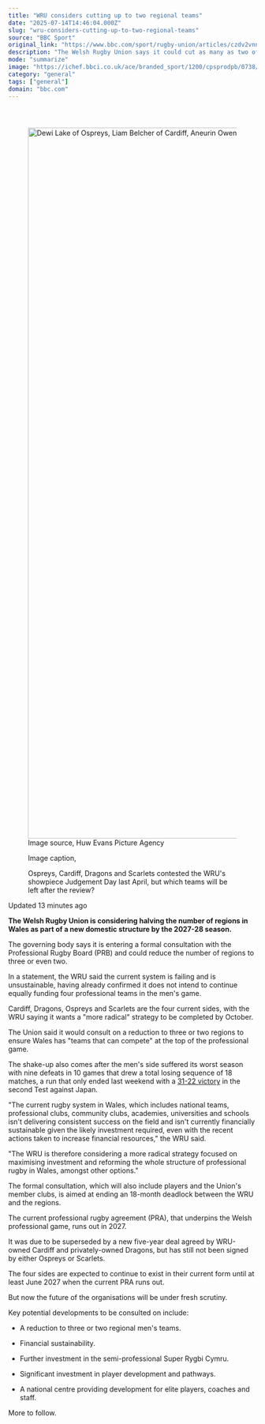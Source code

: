 ```yaml
---
title: "WRU considers cutting up to two regional teams"
date: "2025-07-14T14:46:04.000Z"
slug: "wru-considers-cutting-up-to-two-regional-teams"
source: "BBC Sport"
original_link: "https://www.bbc.com/sport/rugby-union/articles/czdv2vnnn4jo"
description: "The Welsh Rugby Union says it could cut as many as two of Wales' four regional teams as it looks to reduce costs and consolidate playing talent."
mode: "summarize"
image: "https://ichef.bbci.co.uk/ace/branded_sport/1200/cpsprodpb/0738/live/87047910-60c0-11f0-80fb-b5965c5fb784.jpg"
category: "general"
tags: ["general"]
domain: "bbc.com"
---
```

<div id="readability-page-1" class="page"><div><main id="main-content" data-testid="main-content"><article id="urn-bbc-ares--article-czdv2vnnn4jo"><header data-component="headline-block"></header><div data-component="image-block"><figure><p><span><picture><source srcset="https://ichef.bbci.co.uk/ace/standard/240/cpsprodpb/0738/live/87047910-60c0-11f0-80fb-b5965c5fb784.jpg.webp 240w, https://ichef.bbci.co.uk/ace/standard/320/cpsprodpb/0738/live/87047910-60c0-11f0-80fb-b5965c5fb784.jpg.webp 320w, https://ichef.bbci.co.uk/ace/standard/480/cpsprodpb/0738/live/87047910-60c0-11f0-80fb-b5965c5fb784.jpg.webp 480w, https://ichef.bbci.co.uk/ace/standard/624/cpsprodpb/0738/live/87047910-60c0-11f0-80fb-b5965c5fb784.jpg.webp 624w, https://ichef.bbci.co.uk/ace/standard/800/cpsprodpb/0738/live/87047910-60c0-11f0-80fb-b5965c5fb784.jpg.webp 800w, https://ichef.bbci.co.uk/ace/standard/976/cpsprodpb/0738/live/87047910-60c0-11f0-80fb-b5965c5fb784.jpg.webp 976w" type="image/webp"><img alt="Dewi Lake of Ospreys, Liam Belcher of Cardiff, Aneurin Owen of Dragons and Blair Murray of Scarlets" src="https://ichef.bbci.co.uk/ace/standard/2560/cpsprodpb/0738/live/87047910-60c0-11f0-80fb-b5965c5fb784.jpg" srcset="https://ichef.bbci.co.uk/ace/standard/240/cpsprodpb/0738/live/87047910-60c0-11f0-80fb-b5965c5fb784.jpg 240w, https://ichef.bbci.co.uk/ace/standard/320/cpsprodpb/0738/live/87047910-60c0-11f0-80fb-b5965c5fb784.jpg 320w, https://ichef.bbci.co.uk/ace/standard/480/cpsprodpb/0738/live/87047910-60c0-11f0-80fb-b5965c5fb784.jpg 480w, https://ichef.bbci.co.uk/ace/standard/624/cpsprodpb/0738/live/87047910-60c0-11f0-80fb-b5965c5fb784.jpg 624w, https://ichef.bbci.co.uk/ace/standard/800/cpsprodpb/0738/live/87047910-60c0-11f0-80fb-b5965c5fb784.jpg 800w, https://ichef.bbci.co.uk/ace/standard/976/cpsprodpb/0738/live/87047910-60c0-11f0-80fb-b5965c5fb784.jpg 976w" width="2560" height="1440"></picture></span><span role="text"><span>Image source, </span>Huw Evans Picture Agency</span></p><figcaption><span>Image caption, </span><p>Ospreys, Cardiff, Dragons and Scarlets contested the WRU's showpiece Judgement Day last April, but which teams will be left after the review?</p></figcaption></figure></div><div data-component="metadata-block"><p><span><span><time data-testid="timestamp" datetime="2025-07-14T14:46:04.132Z">Updated 13 minutes ago</time></span></span></p></div><div data-component="text-block"><p><b>The Welsh Rugby Union is considering halving the number of regions in Wales as part of a new domestic structure by the 2027-28 season.</b></p><p>The governing body says it is entering a formal consultation with the Professional Rugby Board (PRB) and could reduce the number of regions to three or even two.</p><p>In a statement, the WRU said the current system is failing and is unsustainable, having already confirmed it does not intend to continue equally funding four professional teams in the men's game.</p><p>Cardiff, Dragons, Ospreys and Scarlets are the four current sides, with the WRU saying it wants a "more radical" strategy to be completed by October.</p></div><div data-component="text-block"><p>The Union said it would consult on a reduction to three or two regions to ensure Wales has "teams that can compete" at the top of the professional game.</p><p>The shake-up also comes after the men's side suffered its worst season with nine defeats in 10 games that drew a total losing sequence of 18 matches, a run that only ended last weekend with a <a href="https://www.bbc.com/sport/rugby-union/articles/cj4ezjynkljo">31-22 victory</a> in the second Test against Japan.</p><p>"The current rugby system in Wales, which includes national teams, professional clubs, community clubs, academies, universities and schools isn't delivering consistent success on the field and isn't currently financially sustainable given the likely investment required, even with the recent actions taken to increase financial resources," the WRU said.</p><p>"The WRU is therefore considering a more radical strategy focused on maximising investment and reforming the whole structure of professional rugby in Wales, amongst other options."</p></div><div data-component="text-block"><p>The formal consultation, which will also include players and the Union's member clubs, is aimed at ending an 18-month deadlock between the WRU and the regions.</p><p>The current professional rugby agreement (PRA), that underpins the Welsh professional game, runs out in 2027.</p><p>It was due to be superseded by a new five-year deal agreed by WRU-owned Cardiff and privately-owned Dragons, but has still not been signed by either Ospreys or Scarlets.</p><p>The four sides are expected to continue to exist in their current form until at least June 2027 when the current PRA runs out.</p><p>But now the future of the organisations will be under fresh scrutiny.</p></div><div data-component="text-block"><p>Key potential developments to be consulted on include:</p><div><ul role="list"><li><p>A reduction to three or two regional men's teams.</p></li><li><p>Financial sustainability.</p></li><li><p>Further investment in the semi-professional Super Rygbi Cymru.</p></li><li><p>Significant investment in player development and pathways.</p></li><li><p>A national centre providing development for elite players, coaches and staff.</p></li></ul></div></div><div data-component="text-block"><p>More to follow.</p></div></article></main></div></div>